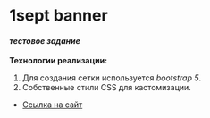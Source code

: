 # 1sept banner
#### *тестовое задание*


**Технологии реализации:**


1. Для создания сетки используется *bootstrap 5*.
2. Собственные стили СSS для кастомизации.


* [Ссылка на сайт](https://liz4chernyshova.github.io/russian-travel/)
